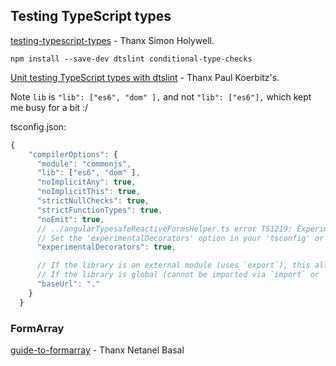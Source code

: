 ## Testing TypeScript types

[testing-typescript-types](https://www.simonholywell.com/post/testing-typescript-types.html) - Thanx Simon Holywell.

```
npm install --save-dev dtslint conditional-type-checks
```

[Unit testing TypeScript types with dtslint](https://koerbitz.me/posts/unit-testing-typescript-types-with-dtslint.html) - Thanx Paul Koerbitz's.

Note `lib` is `"lib": ["es6", "dom" ],` and not `"lib": ["es6"],` which kept me busy for a bit :/

tsconfig.json:

```javascript
{
    "compilerOptions": {
      "module": "commonjs",
      "lib": ["es6", "dom" ],
      "noImplicitAny": true,
      "noImplicitThis": true,
      "strictNullChecks": true,
      "strictFunctionTypes": true,
      "noEmit": true,
      // ../angularTypesafeReactiveFormsHelper.ts error TS1219: Experimental support for decorators is a feature that is subject to change in a future release.
      // Set the 'experimentalDecorators' option in your 'tsconfig' or 'jsconfig' to remove this warning.
      "experimentalDecorators": true,

      // If the library is an external module (uses `export`), this allows your test file to import "mylib" instead of "./index".
      // If the library is global (cannot be imported via `import` or `require`), leave this out.
      "baseUrl": "."
    }
  }
```

### FormArray

[guide-to-formarray](https://netbasal.com/angular-reactive-forms-the-ultimate-guide-to-formarray-3adbe6b0b61a) - Thanx Netanel Basal
